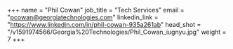 +++
name = "Phil Cowan"
job_title = "Tech Services"
email = "pcowan@georgiatechnologies.com"
linkedin_link = "https://www.linkedin.com/in/phil-cowan-935a261ab"
head_shot = "/v1591974566/Georgia%20Technologies/Phil_Cowan_iugnyu.jpg"
weight = 7
+++